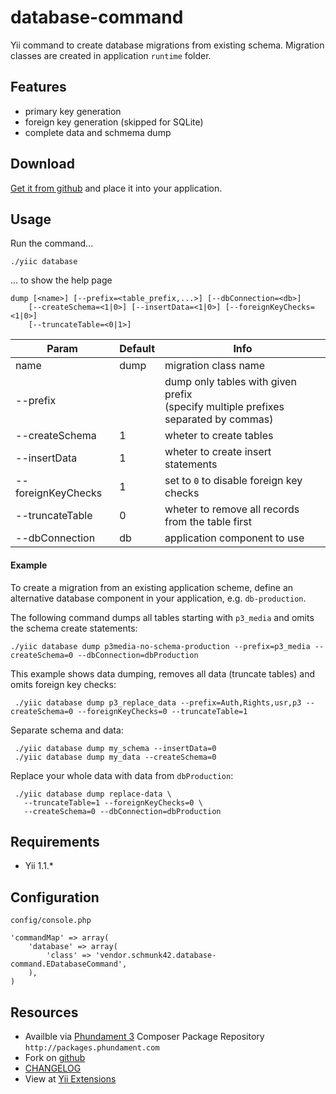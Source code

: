 database-command
================

Yii command to create database migrations from existing schema. 
Migration classes are created in application `runtime` folder.

Features
--------

* primary key generation
* foreign key generation (skipped for SQLite)
* complete data and schmema dump

Download
--------

[Get it from github](https://github.com/schmunk42/database-command/tags) and place it into your application.

Usage
-----

Run the command...

    ./yiic database
    
... to show the help page

    dump [<name>] [--prefix=<table_prefix,...>] [--dbConnection=<db>]
        [--createSchema=<1|0>] [--insertData=<1|0>] [--foreignKeyChecks=<1|0>] 
        [--truncateTable=<0|1>]



Param               | Default | Info
--------------------|---------|-----------------------------------
name                | dump    | migration class name
--prefix            |         | dump only tables with given prefix<br/>(specify multiple prefixes separated by commas)
--createSchema      | 1       | wheter to create tables
--insertData        | 1       | wheter to create insert statements
--foreignKeyChecks  | 1       | set to `0` to disable foreign key checks
--truncateTable     | 0       | wheter to remove all records from the table first
--dbConnection      | db      | application component to use

#### Example

To create a migration from an existing application scheme, define an alternative database component in your 
application, e.g. `db-production`. 

The following command dumps all tables starting with `p3_media` and omits
the schema create statements:

    ./yiic database dump p3media-no-schema-production --prefix=p3_media --createSchema=0 --dbConnection=dbProduction

This example shows data dumping, removes all data (truncate tables) and omits foreign key checks:

     ./yiic database dump p3_replace_data --prefix=Auth,Rights,usr,p3 --createSchema=0 --foreignKeyChecks=0 --truncateTable=1

Separate schema and data:

     ./yiic database dump my_schema --insertData=0
     ./yiic database dump my_data --createSchema=0

Replace your whole data with data from `dbProduction`:

     ./yiic database dump replace-data \
       --truncateTable=1 --foreignKeyChecks=0 \
       --createSchema=0 --dbConnection=dbProduction


Requirements
------------

 * Yii 1.1.*

Configuration
-------------

`config/console.php`

    'commandMap' => array(
        'database' => array(
            'class' => 'vendor.schmunk42.database-command.EDatabaseCommand',
        ),
    )

Resources
---------

* Availble via [Phundament 3](http://phundament.com) Composer Package Repository `http://packages.phundament.com`
* Fork on [github](https://github.com/schmunk42/database-command)
* [CHANGELOG](https://github.com/schmunk42/database-command/blob/master/CHANGELOG.md)
* View at [Yii Extensions](http://www.yiiframework.com/extension/database-command/)
